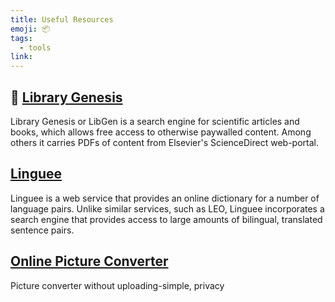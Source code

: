 ```yaml
---
title: Useful Resources
emoji: 📦
tags:
  - tools
link:
---
```


## 🥢 [Library Genesis](http://gen.lib.rus.ec/)

Library Genesis or LibGen is a search engine for scientific articles and books, which allows free access to otherwise paywalled content. Among others it carries PDFs of content from Elsevier's ScienceDirect web-portal.

## [Linguee](https://www.linguee.com/)

Linguee is a web service that provides an online dictionary for a number of language pairs. Unlike similar services, such as LEO, Linguee incorporates a search engine that provides access to large amounts of bilingual, translated sentence pairs.

## [Online Picture Converter](https://renzhezhilu.github.io/webp2jpg-online/)

Picture converter without uploading-simple, privacy
